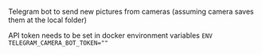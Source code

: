 Telegram bot to send new pictures from cameras (assuming camera saves them at the local folder)


API token needs to be set in docker environment variables
`ENV TELEGRAM_CAMERA_BOT_TOKEN=""`